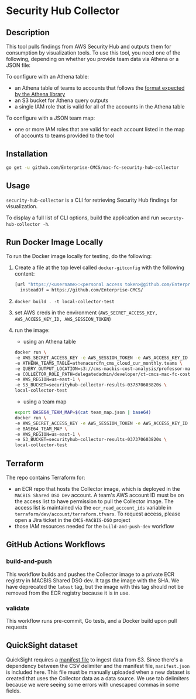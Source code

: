 # Security Hub Collector

## Description

This tool pulls findings from AWS Security Hub and outputs them for consumption by visualization tools. To use this tool, you need one of the following, depending on whether you provide team data via Athena or a JSON file:

To configure with an Athena table:

- an Athena table of teams to accounts that follows the [format expected by the Athena library](https://github.com/Enterprise-CMCS/mac-fc-macbis-cost-analysis/blob/250739e71c9617344a584aab82d5785334c37bba/pkg/athenalib)
- an S3 bucket for Athena query outputs
- a single IAM role that is valid for all of the accounts in the Athena table

To configure with a JSON team map:

- one or more IAM roles that are valid for each account listed in the map of accounts to teams provided to the tool

## Installation

```sh
go get -u github.com/Enterprise-CMCS/mac-fc-security-hub-collector
```

## Usage

`security-hub-collector` is a CLI for retrieving Security Hub findings for visualization.

To display a full list of CLI options, build the application and run `security-hub-collector -h`.

## Run Docker Image Locally

To run the Docker image locally for testing, do the following:

1. Create a file at the top level called `docker-gitconfig` with the following content:

   ```bash
   [url "https://<username>:<personal access token>@github.com/Enterprise-CMCS/"]
     insteadOf = https://github.com/Enterprise-CMCS/
   ```

2. `docker build . -t local-collector-test`
3. set AWS creds in the environment (`AWS_SECRET_ACCESS_KEY, AWS_ACCESS_KEY_ID, AWS_SESSION_TOKEN`)
4. run the image:
   - using an Athena table

   ```bash
   docker run \
   -e AWS_SECRET_ACCESS_KEY -e AWS_SESSION_TOKEN -e AWS_ACCESS_KEY_ID \
   -e ATHENA_TEAMS_TABLE=athenacurcfn_cms_cloud_cur_monthly.teams \
   -e QUERY_OUTPUT_LOCATION=s3://cms-macbis-cost-analysis/professor-mac/teams-query/ \
   -e COLLECTOR_ROLE_PATH=delegatedadmin/developer/ct-cmcs-mac-fc-cost-usage-role \
   -e AWS_REGION=us-east-1 \
   -e S3_BUCKET=securityhub-collector-results-037370603820s \
   local-collector-test
   ```

   - using a team map

   ```bash
   export BASE64_TEAM_MAP=$(cat team_map.json | base64)
   docker run \
   -e AWS_SECRET_ACCESS_KEY -e AWS_SESSION_TOKEN -e AWS_ACCESS_KEY_ID \
   -e BASE64_TEAM_MAP \
   -e AWS_REGION=us-east-1 \
   -e S3_BUCKET=securityhub-collector-results-037370603820s \
   local-collector-test
   ```

## Terraform

The repo contains Terraform for:

- an ECR repo that hosts the Collector image, which is deployed in the `MACBIS Shared DSO Dev` account. A team's AWS account ID must be on the access list to have permission to pull the Collector image. The access list is maintained via the `ecr_read_account_ids` variable in `terraform/dev/account/terraform.tfvars`. To request access, please open a Jira ticket in the `CMCS-MACBIS-DSO` project
- those IAM resources needed for the `build-and-push-dev` workflow

## GitHub Actions Workflows

### build-and-push

This workflow builds and pushes the Collector image to a private ECR registry in MACBIS Shared DSO dev. It tags the image with the SHA. We have deprecated the `latest` tag, but the image with this tag should not be removed from the ECR registry because it is in use.

### validate

This workflow runs pre-commit, Go tests, and a Docker build upon pull requests

## QuickSight dataset

QuickSight requires a [manifest file](https://docs.aws.amazon.com/quicksight/latest/user/supported-manifest-file-format.html) to ingest data from S3. Since there's a dependency between the CSV delimiter and the manifest file, `manifest.json` is included here. This file must be manually uploaded when a new dataset is created that uses the Collector data as a data source. We use tab delimiters because we were seeing some errors with unescaped commas in some fields.
